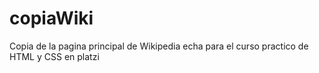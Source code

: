 # copiaWiki
Copia de la pagina principal de Wikipedia echa para el curso practico de HTML y CSS en platzi
